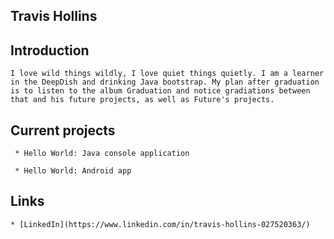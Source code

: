 ## Travis Hollins
    
 ## Introduction
    I love wild things wildly, I love quiet things quietly. I am a learner in the DeepDish and drinking Java bootstrap. My plan after graduation is to listen to the album Graduation and notice gradiations between that and his future projects, as well as Future's projects.

 ## Current projects
     * Hello World: Java console application
      
     * Hello World: Android app

 ## Links
    
    * [LinkedIn](https://www.linkedin.com/in/travis-hollins-027520363/)